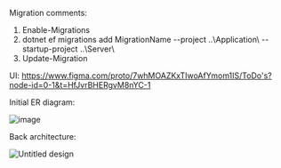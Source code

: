 Migration comments:

1.  Enable-Migrations
2.  dotnet ef migrations add MigrationName --project ..\Application\ --startup-project ..\Server\
3.  Update-Migration



UI:
https://www.figma.com/proto/7whMOAZKxTIwoAfYmom1IS/ToDo's?node-id=0-1&t=HfJvrBHERgvM8nYC-1


Initial ER diagram:

![image](https://github.com/user-attachments/assets/c628b97a-f133-4f2c-8e65-7595df2b2e3c)

Back architecture:

![Untitled design](https://github.com/user-attachments/assets/3a543812-b690-4cf8-a505-c08e04b42efd)



